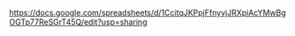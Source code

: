 https://docs.google.com/spreadsheets/d/1CcitqJKPpjFfnyvjJRXpiAcYMwBgOGTp77ReSGrT45Q/edit?usp=sharing